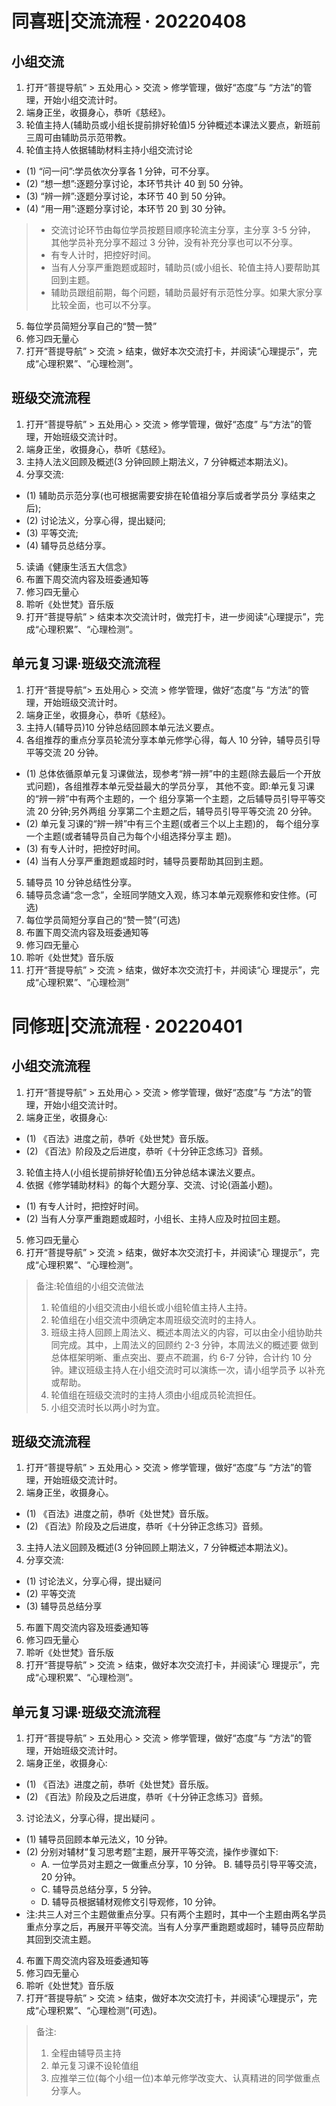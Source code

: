 # 同喜班|交流流程 · 20220408

## 小组交流

1. 打开“菩提导航” > 五处用心 > 交流 > 修学管理，做好“态度”与 “方法”的管理，开始小组交流计时。
2. 端身正坐，收摄身心，恭听《慈经》。
3. 轮值主持人(辅助员或小组长提前排好轮值)5 分钟概述本课法义要点，新班前三周可由辅助员示范带教。
4. 轮值主持人依据辅助材料主持小组交流讨论

- (1) “问一问”:学员依次分享各 1 分钟，可不分享。
- (2) “想一想”:逐题分享讨论，本环节共计 40 到 50 分钟。
- (3) “辨一辨”:逐题分享讨论，本环节 40 到 50 分钟。
- (4) “用一用”:逐题分享讨论，本环节 20 到 30 分钟。

> - 交流讨论环节由每位学员按题目顺序轮流主分享，主分享 3-5 分钟， 其他学员补充分享不超过 3 分钟，没有补充分享也可以不分享。
> - 有专人计时，把控好时间。
> - 当有人分享严重跑题或超时，辅助员(或小组长、轮值主持人)要帮助其回到主题。
> - 辅助员跟组前期，每个问题，辅助员最好有示范性分享。如果大家分享比较全面，也可以不分享。

5. 每位学员简短分享自己的“赞一赞”
6. 修习四无量心
7. 打开“菩提导航” > 交流 > 结束，做好本次交流打卡，并阅读“心理提示”，完成“心理积累”、“心理检测”。

## 班级交流流程

1. 打开“菩提导航” > 五处用心 > 交流 > 修学管理，做好“态度” 与“方法”的管理，开始班级交流计时。
2. 端身正坐，收摄身心，恭听《慈经》。
3. 主持人法义回顾及概述(3 分钟回顾上期法义，7 分钟概述本期法义)。
4. 分享交流:

- (1) 辅助员示范分享(也可根据需要安排在轮值祖分享后或者学员分 享结束之后);
- (2) 讨论法义，分享心得，提出疑问;
- (3) 平等交流;
- (4) 辅导员总结分享。

5. 读诵《健康生活五大信念》
6. 布置下周交流内容及班委通知等
7. 修习四无量心
8. 聆听《处世梵》音乐版
9. 打开“菩提导航” > 结束本次交流计时，做完打卡，进一步阅读“心理提示”，完成“心理积累”、“心理检测”。

## 单元复习课·班级交流流程

1. 打开“菩提导航”> 五处用心 > 交流 > 修学管理，做好“态度”与 “方法”的管理，开始班级交流计时。
2. 端身正坐，收摄身心，恭听《慈经》。
3. 主持人(辅导员)10 分钟总结回顾本单元法义要点。
4. 各组推荐的重点分享员轮流分享本单元修学心得，每人 10 分钟，辅导员引导平等交流 20 分钟。

- (1) 总体依循原单元复习课做法，现参考“辨一辨”中的主题(除去最后一个开放式问题)，各组推荐本单元受益最大的学员分享， 其他不变。即:单元复习课的“辨一辨”中有两个主题的，一个 组分享第一个主题，之后辅导员引导平等交流 20 分钟;另外两组 分享第二个主题之后，辅导员引导平等交流 20 分钟。
- (2) 单元复习课的“辨一辨”中有三个主题(或者三个以上主题)的， 每个组分享一个主题(或者辅导员自己为每个小组选择分享主 题)。
- (3) 有专人计时，把控好时间。
- (4) 当有人分享严重跑题或超时时，辅导员要帮助其回到主题。

5. 辅导员 10 分钟总结性分享。
6. 辅导员念诵“念一念”，全班同学随文入观，练习本单元观察修和安住修。(可选)
7. 每位学员简短分享自己的“赞一赞”(可选)
8. 布置下周交流内容及班委通知等
9. 修习四无量心
10. 聆听《处世梵》音乐版
11. 打开“菩提导航” > 交流 > 结束，做好本次交流打卡，并阅读“心 理提示”，完成“心理积累”、“心理检测”

# 同修班|交流流程 · 20220401

## 小组交流流程

1. 打开“菩提导航” > 五处用心 > 交流 > 修学管理，做好“态度”与 “方法”的管理，开始小组交流计时。
2. 端身正坐，收摄身心:

- (1) 《百法》进度之前，恭听《处世梵》音乐版。
- (2) 《百法》阶段及之后进度，恭听《十分钟正念练习》音频。

3. 轮值主持人(小组长提前排好轮值)五分钟总结本课法义要点。
4. 依据《修学辅助材料》的每个大题分享、交流、讨论(涵盖小题)。

- (1) 有专人计时，把控好时间。
- (2) 当有人分享严重跑题或超时，小组长、主持人应及时拉回主题。

5. 修习四无量心
6. 打开“菩提导航” > 交流 > 结束，做好本次交流打卡，并阅读“心 理提示”，完成“心理积累”、“心理检测”。

> 备注:轮值组的小组交流做法
>
> 1.  轮值组的小组交流由小组长或小组轮值主持人主持。
> 2.  轮值组在小组交流中须确定本周班级交流时的主持人。
> 3.  班级主持人回顾上周法义、概述本周法义的内容，可以由全小组协助共同完成。其中，上周法义的回顾约 2-3 分钟，本周法义的概述要 做到总体框架明晰、重点突出、要点不疏漏，约 6-7 分钟，合计约 10 分钟。建议班级主持人在小组交流时可以演练一次，请小组学员予 以补充或帮助。
> 4.  轮值组在班级交流时的主持人须由小组成员轮流担任。
> 5.  小组交流时长以两小时为宜。

## 班级交流流程

1. 打开“菩提导航” > 五处用心 > 交流 > 修学管理，做好“态度”与 “方法”的管理，开始班级交流计时。
2. 端身正坐，收摄身心。

- (1) 《百法》进度之前，恭听《处世梵》音乐版。
- (2) 《百法》阶段及之后进度，恭听《十分钟正念练习》音频。

3. 主持人法义回顾及概述(3 分钟回顾上期法义，7 分钟概述本期法义)。
4. 分享交流:

- (1) 讨论法义，分享心得，提出疑问
- (2) 平等交流
- (3) 辅导员总结分享

5. 布置下周交流内容及班委通知等
6. 修习四无量心
7. 聆听《处世梵》音乐版
8. 打开“菩提导航” > 交流 > 结束，做好本次交流打卡，并阅读“心 理提示”，完成“心理积累”、“心理检测”。

## 单元复习课·班级交流流程

1. 打开“菩提导航” > 五处用心 > 交流 > 修学管理，做好“态度”与 “方法”的管理，开始班级交流计时。
2. 端身正坐，收摄身心:

- (1) 《百法》进度之前，恭听《处世梵》音乐版。
- (2) 《百法》阶段及之后进度，恭听《十分钟正念练习》音频。

3. 讨论法义，分享心得，提出疑问 。

- (1) 辅导员回顾本单元法义，10 分钟。
- (2) 分别对辅材“复习思考题”主题，展开平等交流，操作步骤如下:
  - A. 一位学员对主题之一做重点分享，10 分钟。 B. 辅导员引导平等交流，20 分钟。
  - C. 辅导员总结分享，5 分钟。
  - D. 辅导员根据辅材观修文引导观修，10 分钟。
- 注:共三人对三个主题做重点分享。只有两个主题时，其中一个主题由两名学员重点分享之后，再展开平等交流。当有人分享严重跑题或超时，辅导员应帮助其回到交流主题。

4. 布置下周交流内容及班委通知等
5. 修习四无量心
6. 聆听《处世梵》音乐版
7. 打开“菩提导航” > 交流 > 结束，做好本次交流打卡，并阅读“心理提示”，完成“心理积累”、“心理检测”(可选)。

> 备注:
>
> 1. 全程由辅导员主持
> 2. 单元复习课不设轮值组
> 3. 应推举三位(每个小组一位)本单元修学改变大、认真精进的同学做重点分享人。
